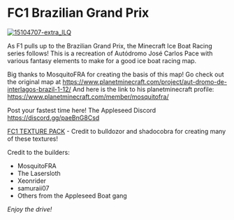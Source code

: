 
# FC1 Brazilian Grand Prix

[![15104707-extra_lLQ](https://user-images.githubusercontent.com/43221920/147309064-7a8766f6-f891-46b8-bdae-e65855b72ec7.jpg)][dl-latest]



As F1 pulls up to the Brazilian Grand Prix, the Minecraft Ice Boat Racing series follows! This is a recreation of Autódromo José Carlos Pace with various fantasy elements to make for a good ice boat racing map.

Big thanks to MosquitoFRA for creating the basis of this map!
Go check out the original map at https://www.planetminecraft.com/project/aut-dromo-de-interlagos-brazil-1-12/
And here is the link to his planetminecraft profile: https://www.planetminecraft.com/member/mosquitofra/

Post your fastest time here! The Appleseed Discord
https://discord.gg/paeBnG8Csd

[FC1 TEXTURE PACK][dl-texture] - Credit to bulldozor and shadocobra for creating many of these textures!

Credit to the builders:
- MosquitoFRA
- The Lasersloth
- Xeonrider
- samuraii07
- Others from the Appleseed Boat gang


*Enjoy the drive!*


[dl-latest]: https://github.com/FormulaCraftOne/FC1-Interlagos/releases/latest/download/FC1.Interlagos.zip
[dl-texture]: https://github.com/FormulaCraftOne/FC1-TexturePack/releases/latest/download/FC1.TexturePack.zip

